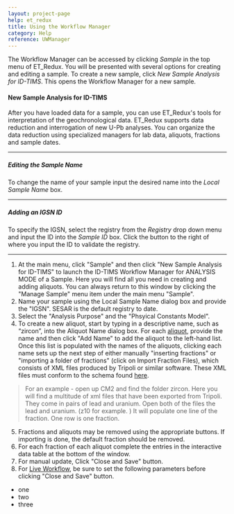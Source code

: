 ```yaml
---
layout: project-page
help: et_redux
title: Using the Workflow Manager
category: Help
reference: UWManager
---
```


The Workflow Manager can be accessed by clicking *Sample* in the top menu of ET_Redux. You will be presented with several options for creating and editing a sample. To create a new sample, click *New Sample Analysis for ID-TIMS*. This opens the Workflow Manager for a new sample.


#### New Sample Analysis for ID-TIMS

After you have loaded data for a sample, you can use ET&#95;Redux's tools for interpretation of the geochronological data. ET&#95;Redux supports data reduction and interrogation of new U-Pb analyses. You can organize the data reduction using specialized managers for lab data, aliquots, fractions and sample dates.

------

##### Editing the Sample Name

To change the name of your sample input the desired name into the *Local Sample Name* box.

------

##### Adding an IGSN ID

To specify the IGSN, select the registry from the *Registry* drop down menu and input the ID into the *Sample ID* box. Click the button to the right of where you input the ID to validate the registry.

------

1. At the main menu, click "Sample" and then click "New Sample Analysis for ID-TIMS" to launch the ID-TIMS Workflow Manager for ANALYSIS MODE of a Sample. Here you will find all you need in creating and adding aliquots. You can always return to this window by clicking the "Manage Sample" menu item under the main menu "Sample".
2. Name your sample using the Local Sample Name dialog box and provide the "IGSN".  SESAR is the default registry to date.
3. Select the "Analysis Purpose" and  the "Phsyical Constants Model".
4. To create a new aliquot, start by typing in a descriptive name, such as “zircon”, into the Aliquot Name dialog box. For each <a href="#aliquot">aliquot</a>, provide the name and then click "Add Name" to add the aliquot to the left-hand list.  Once this list is populated with the names of the aliquots, clicking each name sets up the next step of either manually "inserting fractions" or "importing a folder of fractions" (click on Import Fraction Files), which consists of XML files produced by Tripoli or similar software.  These XML files must conform to the schema found [here](https://raw.githubusercontent.com/EARTHTIME/Schema/master/UPbReduxInputXMLSchema.xsd).

>For an example - open up CM2 and find the folder zircon. Here you will find a multitude of xml files that have been exported from Tripoli. They come in pairs of lead and uranium. Open both of the files the lead and uranium. (z10 for example. ) It will populate one line of the fraction. One row is one fraction.

5. Fractions and aliquots may be removed using the appropriate buttons.  If importing is done, the default fraction should be removed.
6. For each fraction of each aliquot complete the entries in the interactive data table at the bottom of the window.
7. For manual update, Click "Close and Save" button.
8. For <a href="#live_workflow">Live Workflow</a>, be sure to set the following parameters before clicking "Close and Save" button.
  * one
  * two
  * three
